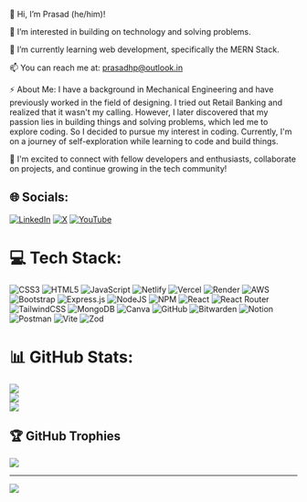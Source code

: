 👋 Hi, I’m Prasad (he/him)!

👀 I’m interested in building on technology and solving problems.

🌱 I’m currently learning web development, specifically the MERN Stack.

📫 You can reach me at: prasadhp@outlook.in

⚡ About Me:
   I have a background in Mechanical Engineering and have previously worked in the field of designing. I tried out Retail Banking and realized that it wasn't my calling.  However, I later discovered that my passion lies in building things and solving problems, which led me to explore coding. So I decided to pursue my interest in coding. Currently, I'm on a journey of self-exploration while learning to code and build things.

🚀 I'm excited to connect with fellow developers and enthusiasts, collaborate on projects, and continue growing in the tech community!

<!---
prasad-hp/prasad-hp is a ✨ special ✨ repository because its `README.md` (this file) appears on your GitHub profile.
You can click the Preview link to take a look at your changes.
--->

## 🌐 Socials:
[![LinkedIn](https://img.shields.io/badge/LinkedIn-%230077B5.svg?logo=linkedin&logoColor=white)](https://linkedin.com/in/https://www.linkedin.com/in/prasadhp/) [![X](https://img.shields.io/badge/X-black.svg?logo=X&logoColor=white)](https://x.com/https://x.com/Its_Hpp) [![YouTube](https://img.shields.io/badge/YouTube-%23FF0000.svg?logo=YouTube&logoColor=white)](https://youtube.com/@https://www.youtube.com/@PrasadHp98) 

# 💻 Tech Stack:
![CSS3](https://img.shields.io/badge/css3-%231572B6.svg?style=for-the-badge&logo=css3&logoColor=white) ![HTML5](https://img.shields.io/badge/html5-%23E34F26.svg?style=for-the-badge&logo=html5&logoColor=white) ![JavaScript](https://img.shields.io/badge/javascript-%23323330.svg?style=for-the-badge&logo=javascript&logoColor=%23F7DF1E) ![Netlify](https://img.shields.io/badge/netlify-%23000000.svg?style=for-the-badge&logo=netlify&logoColor=#00C7B7) ![Vercel](https://img.shields.io/badge/vercel-%23000000.svg?style=for-the-badge&logo=vercel&logoColor=white) ![Render](https://img.shields.io/badge/Render-%46E3B7.svg?style=for-the-badge&logo=render&logoColor=white) ![AWS](https://img.shields.io/badge/AWS-%23FF9900.svg?style=for-the-badge&logo=amazon-aws&logoColor=white) ![Bootstrap](https://img.shields.io/badge/bootstrap-%238511FA.svg?style=for-the-badge&logo=bootstrap&logoColor=white) ![Express.js](https://img.shields.io/badge/express.js-%23404d59.svg?style=for-the-badge&logo=express&logoColor=%2361DAFB) ![NodeJS](https://img.shields.io/badge/node.js-6DA55F?style=for-the-badge&logo=node.js&logoColor=white) ![NPM](https://img.shields.io/badge/NPM-%23CB3837.svg?style=for-the-badge&logo=npm&logoColor=white) ![React](https://img.shields.io/badge/react-%2320232a.svg?style=for-the-badge&logo=react&logoColor=%2361DAFB) ![React Router](https://img.shields.io/badge/React_Router-CA4245?style=for-the-badge&logo=react-router&logoColor=white) ![TailwindCSS](https://img.shields.io/badge/tailwindcss-%2338B2AC.svg?style=for-the-badge&logo=tailwind-css&logoColor=white) ![MongoDB](https://img.shields.io/badge/MongoDB-%234ea94b.svg?style=for-the-badge&logo=mongodb&logoColor=white) ![Canva](https://img.shields.io/badge/Canva-%2300C4CC.svg?style=for-the-badge&logo=Canva&logoColor=white) ![GitHub](https://img.shields.io/badge/github-%23121011.svg?style=for-the-badge&logo=github&logoColor=white) ![Bitwarden](https://img.shields.io/badge/bitwarden-%23175DDC.svg?style=for-the-badge&logo=bitwarden&logoColor=white) ![Notion](https://img.shields.io/badge/Notion-%23000000.svg?style=for-the-badge&logo=notion&logoColor=white) ![Postman](https://img.shields.io/badge/Postman-FF6C37?style=for-the-badge&logo=postman&logoColor=white) ![Vite](https://img.shields.io/badge/vite-%23646CFF.svg?style=for-the-badge&logo=vite&logoColor=white) ![Zod](https://img.shields.io/badge/zod-%233068b7.svg?style=for-the-badge&logo=zod&logoColor=white)
# 📊 GitHub Stats:
![](https://github-readme-stats.vercel.app/api?username=prasad-hp&theme=default&hide_border=false&include_all_commits=false&count_private=false)<br/>
![](https://github-readme-streak-stats.herokuapp.com/?user=prasad-hp&theme=default&hide_border=false)<br/>
![](https://github-readme-stats.vercel.app/api/top-langs/?username=prasad-hp&theme=default&hide_border=false&include_all_commits=false&count_private=false&layout=compact)

## 🏆 GitHub Trophies
![](https://github-profile-trophy.vercel.app/?username=prasad-hp&theme=default&no-frame=false&no-bg=true&margin-w=4)

---
[![](https://visitcount.itsvg.in/api?id=prasad-hp&icon=5&color=3)](https://visitcount.itsvg.in)

<!-- Proudly created with GPRM ( https://gprm.itsvg.in ) -->

